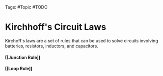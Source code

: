 Tags: #Topic #TODO 

# Kirchhoff's Circuit Laws

Kirchoff's laws are a set of rules that can be used to solve circuits involving batteries, resistors, inductors, and capacitors.

#### [[Junction Rule]]

#### [[Loop Rule]]